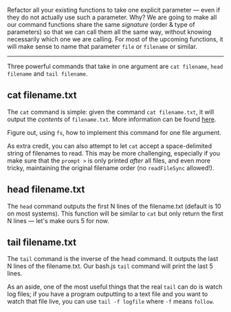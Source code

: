 Refactor all your existing functions to take one explicit parameter — even if they do not actually use such a parameter. Why? We are going to make all our command functions share the same *signature* (order & type of parameters) so that we can call them all the same way, without knowing necessarily which one we are calling. For most of the upcoming functions, it will make sense to name that parameter `file` or `filename` or similar.

---

Three powerful commands that take in one argument are `cat filename`, `head filename` and `tail filename`. 

## cat filename.txt

The `cat` command is simple: given the command `cat filename.txt`, it will output the *contents* of `filename.txt`. More information can be found [here](http://www.linfo.org/cat.html).

Figure out, using `fs`, how to implement this command for one file argument.

As extra credit, you can also attempt to let `cat` accept a space-delimited string of filenames to read. This may be more challenging, especially if you make sure that the `prompt >` is only printed *after* all files, and even more tricky, maintaining the original filename order (no `readFileSync` allowed!).

## head filename.txt

The `head` command outputs the first N lines of the filename.txt (default is 10 on most systems). This function will be similar to `cat` but only return the first N lines — let's make ours 5 for now.

## tail filename.txt

The `tail` command is the inverse of the head command.  It outputs the last N lines of the filename.txt. Our bash.js `tail` command will print the last 5 lines.

As an aside, one of the most useful things that the real `tail` can do is watch log files; if you have a program outputting to a text file and you want to watch that file live, you can use `tail -f logfile` where `-f` means `follow`.